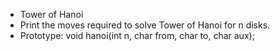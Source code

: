 - Tower of Hanoi
 - Print the moves required to solve Tower of Hanoi for n disks.
  - Prototype: void hanoi(int n, char from, char to, char aux);
